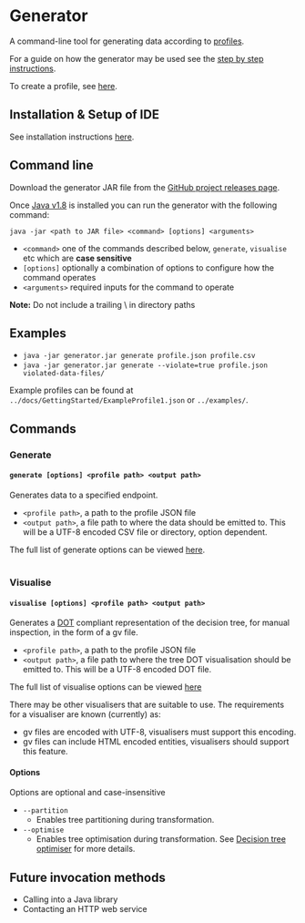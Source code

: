 # Generator

A command-line tool for generating data according to [profiles](../docs/Profiles.md).

For a guide on how the generator may be used see the [step by step instructions](../docs/GettingStarted/StepByStepInstructions.md).

 To create a profile, see [here](../docs/GettingStarted/CreatingAProfile.md).

## Installation & Setup of IDE

See installation instructions [here](./docs/GeneratorSetup.md).

## Command line

Download the generator JAR file from the [GitHub project releases page](https://github.com/ScottLogic/data-engineering-generator/releases/).


Once [Java v1.8](https://www.java.com/en/download/manual.jsp) is installed you can run the generator with the following command:

`java -jar <path to JAR file> <command> [options] <arguments>`

* `<command>` one of the commands described below, `generate`, `visualise` etc which are **case sensitive**
* `[options]` optionally a combination of options to configure how the command operates
* `<arguments>` required inputs for the command to operate

**Note:** Do not include a trailing \ in directory paths

## Examples
* `java -jar generator.jar generate profile.json profile.csv`
* `java -jar generator.jar generate --violate=true profile.json violated-data-files/`

Example profiles can be found at `../docs/GettingStarted/ExampleProfile1.json` or `../examples/`.

## Commands
### Generate
#### `generate [options] <profile path> <output path>`

Generates data to a specified endpoint.

* `<profile path>`, a path to the profile JSON file
* `<output path>`, a file path to where the data should be emitted to. This will be a UTF-8 encoded CSV file or directory, option dependent.

The full list of generate options can be viewed [here](../docs/Options/GenerateOptions.md).

#

### Visualise
#### `visualise [options] <profile path> <output path>`

Generates a <a href=https://en.wikipedia.org/wiki/DOT_(graph_description_language)>DOT</a> compliant representation of the decision tree, 
for manual inspection, in the form of a gv file.
* `<profile path>`, a path to the profile JSON file
* `<output path>`, a file path to where the tree DOT visualisation should be emitted to. This will be a UTF-8 encoded DOT file.

The full list of visualise options can be viewed [here](../docs/Options/VisualiseOptions.md) 

There may be other visualisers that are suitable to use. The requirements for a visualiser are known (currently) as:
- gv files are encoded with UTF-8, visualisers must support this encoding.
- gv files can include HTML encoded entities, visualisers should support this feature.


#### Options
Options are optional and case-insensitive

* `--partition`
   * Enables tree partitioning during transformation.
* `--optimise`
   * Enables tree optimisation during transformation. See [Decision tree optimiser](./docs/OptimisationProcess.md) for more details.

## Future invocation methods

* Calling into a Java library
* Contacting an HTTP web service
